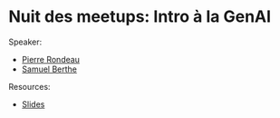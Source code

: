 
# Nuit des meetups: Intro à la GenAI

Speaker:
- [Pierre Rondeau](https://www.linkedin.com/in/pierre-rondeau/)
- [Samuel Berthe](https://www.linkedin.com/in/samuelberthe/)

Resources:
- [Slides](./slides.pdf)

